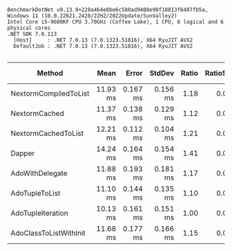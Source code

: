 ```

BenchmarkDotNet v0.13.9+228a464e8be6c580ad9408e98f18813f6407fb5a, Windows 11 (10.0.22621.2428/22H2/2022Update/SunValley2)
Intel Core i5-9600KF CPU 3.70GHz (Coffee Lake), 1 CPU, 6 logical and 6 physical cores
.NET SDK 7.0.113
  [Host]     : .NET 7.0.13 (7.0.1323.51816), X64 RyuJIT AVX2
  DefaultJob : .NET 7.0.13 (7.0.1323.51816), X64 RyuJIT AVX2


```
| Method                 | Mean     | Error    | StdDev   | Ratio | RatioSD | Gen0     | Gen1     | Gen2     | Allocated | Alloc Ratio |
|----------------------- |---------:|---------:|---------:|------:|--------:|---------:|---------:|---------:|----------:|------------:|
| NextormCompiledToList  | 11.93 ms | 0.167 ms | 0.156 ms |  1.18 |    0.02 | 390.6250 | 281.2500 |        - |   2.21 MB |        1.32 |
| NextormCached          | 11.37 ms | 0.138 ms | 0.129 ms |  1.12 |    0.02 | 468.7500 |        - |        - |   2.14 MB |        1.28 |
| NextormCachedToList    | 12.21 ms | 0.112 ms | 0.104 ms |  1.21 |    0.02 | 390.6250 | 281.2500 |        - |   2.22 MB |        1.32 |
| Dapper                 | 14.24 ms | 0.164 ms | 0.154 ms |  1.41 |    0.02 | 453.1250 | 265.6250 | 125.0000 |   2.84 MB |        1.69 |
| AdoWithDelegate        | 11.88 ms | 0.193 ms | 0.181 ms |  1.17 |    0.03 | 375.0000 | 265.6250 | 125.0000 |   2.39 MB |        1.42 |
| AdoTupleToList         | 11.10 ms | 0.144 ms | 0.135 ms |  1.10 |    0.03 | 421.8750 | 281.2500 | 281.2500 |   2.68 MB |        1.60 |
| AdoTupleIteration      | 10.13 ms | 0.161 ms | 0.151 ms |  1.00 |    0.00 | 359.3750 |        - |        - |   1.68 MB |        1.00 |
| AdoClassToListWithInit | 11.68 ms | 0.177 ms | 0.166 ms |  1.15 |    0.03 | 375.0000 | 265.6250 | 125.0000 |   2.39 MB |        1.42 |
